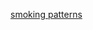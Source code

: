 ---
layout: post
wordpress_id: 1109
wordpress_url: http://noesbueno.com/archives/1109
date: '2011-04-27 13:11:23 -0500'
date_gmt: '2011-04-27 18:11:23 -0500'
body: |
  <p><a href="http://ratsoff.com/post/4959430255/via-ilovecharts">smoking patterns</a></p>
---